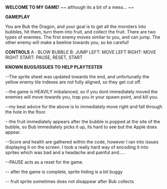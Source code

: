 **WELCOME TO MY GAME!**
~~ although its a bit of a mess... ~~

**GAMEPLAY**

You are Bub the Dragon, and your goal is to get all the monsters into bubbles, hit them, turn them into fruit, and collect the fruit. There are two types of enemies. The first enemy moves similar to you, and can jump. The other enemy will make a beeline towards you, so be careful!


**CONTROLS**
A : BLOW BUBBLE
B: JUMP
LEFT: MOVE LEFT
RIGHT: MOVE RIGHT
START: PAUSE, RESET, START

**KNOWN BUGS/ISSUES TO HELP PLAYTESTER**

--The sprite sheet was updated towards the end, and unfortunatly the yellow enemy tile indexes are not fully aligned, so they get cut off.

--the game is HEAVILY imbalanced, so if you dont immediately moved the enemies will move towards you, trap you in your spawn point, and kill you.

--my best advice for the above is to immediately move right and fall through the hole in the floor.

--the fruit immediately appears after the bubble is popped at the site of the bubble, so Bub immediately picks it up, its hard to see but the Apple does appear.

--Score and health are gathered within the code, however I ran into issues displaying it on the screen. I took a really hard way of encoding it into sprites which was bad and a headache and painful and.....

--PAUSE acts as a reset for the game.

-- after the game is complete, sprite hiding is a bit buggy 

-- fruit sprite sometimes does not disappear after Bub collects
